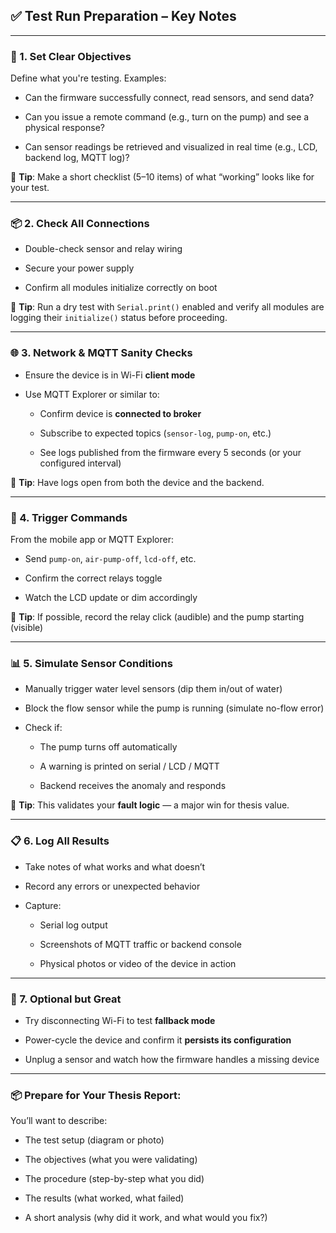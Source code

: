 ## ✅ Test Run Preparation – Key Notes

---

### 🧪 1. **Set Clear Objectives**

Define what you're testing. Examples:

- Can the firmware successfully connect, read sensors, and send data?
    
- Can you issue a remote command (e.g., turn on the pump) and see a physical response?
    
- Can sensor readings be retrieved and visualized in real time (e.g., LCD, backend log, MQTT log)?
    

📌 **Tip**: Make a short checklist (5–10 items) of what “working” looks like for your test.

---

### 📦 2. **Check All Connections**

- Double-check sensor and relay wiring
    
- Secure your power supply
    
- Confirm all modules initialize correctly on boot
    

📌 **Tip**: Run a dry test with `Serial.print()` enabled and verify all modules are logging their `initialize()` status before proceeding.

---

### 🌐 3. **Network & MQTT Sanity Checks**

- Ensure the device is in Wi-Fi **client mode**
    
- Use MQTT Explorer or similar to:
    
    - Confirm device is **connected to broker**
        
    - Subscribe to expected topics (`sensor-log`, `pump-on`, etc.)
        
    - See logs published from the firmware every 5 seconds (or your configured interval)
        

📌 **Tip**: Have logs open from both the device and the backend.

---

### 🔧 4. **Trigger Commands**

From the mobile app or MQTT Explorer:

- Send `pump-on`, `air-pump-off`, `lcd-off`, etc.
    
- Confirm the correct relays toggle
    
- Watch the LCD update or dim accordingly
    

📌 **Tip**: If possible, record the relay click (audible) and the pump starting (visible)

---

### 📊 5. **Simulate Sensor Conditions**

- Manually trigger water level sensors (dip them in/out of water)
    
- Block the flow sensor while the pump is running (simulate no-flow error)
    
- Check if:
    
    - The pump turns off automatically
        
    - A warning is printed on serial / LCD / MQTT
        
    - Backend receives the anomaly and responds
        

📌 **Tip**: This validates your **fault logic** — a major win for thesis value.

---

### 📋 6. **Log All Results**

- Take notes of what works and what doesn’t
    
- Record any errors or unexpected behavior
    
- Capture:
    
    - Serial log output
        
    - Screenshots of MQTT traffic or backend console
        
    - Physical photos or video of the device in action
        

---

### 🧪 7. **Optional but Great**

- Try disconnecting Wi-Fi to test **fallback mode**
    
- Power-cycle the device and confirm it **persists its configuration**
    
- Unplug a sensor and watch how the firmware handles a missing device
    

---

### 📦 Prepare for Your Thesis Report:

You’ll want to describe:

- The test setup (diagram or photo)
    
- The objectives (what you were validating)
    
- The procedure (step-by-step what you did)
    
- The results (what worked, what failed)
    
- A short analysis (why did it work, and what would you fix?)